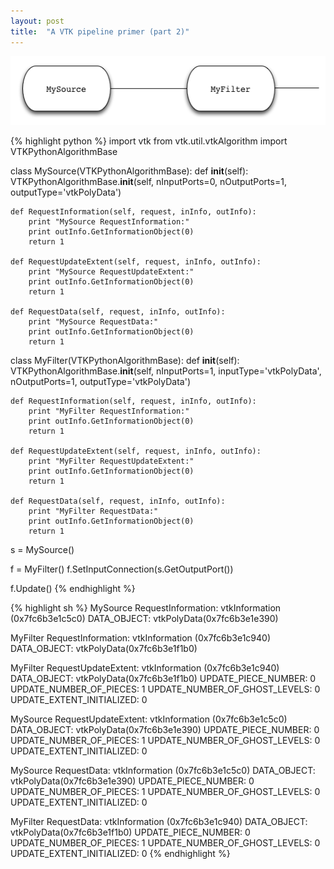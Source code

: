 ```yaml
---
layout: post
title:  "A VTK pipeline primer (part 2)"
---
```


![a pipeline](/assets/empty-pipeline.png)

{% highlight python %}
import vtk
from vtk.util.vtkAlgorithm import VTKPythonAlgorithmBase

class MySource(VTKPythonAlgorithmBase):
    def __init__(self):
        VTKPythonAlgorithmBase.__init__(self,
            nInputPorts=0,
            nOutputPorts=1, outputType='vtkPolyData')

    def RequestInformation(self, request, inInfo, outInfo):
        print "MySource RequestInformation:"
        print outInfo.GetInformationObject(0)
        return 1

    def RequestUpdateExtent(self, request, inInfo, outInfo):
        print "MySource RequestUpdateExtent:"
        print outInfo.GetInformationObject(0)
        return 1

    def RequestData(self, request, inInfo, outInfo):
        print "MySource RequestData:"
        print outInfo.GetInformationObject(0)
        return 1

class MyFilter(VTKPythonAlgorithmBase):
    def __init__(self):
        VTKPythonAlgorithmBase.__init__(self,
            nInputPorts=1, inputType='vtkPolyData',
            nOutputPorts=1, outputType='vtkPolyData')

    def RequestInformation(self, request, inInfo, outInfo):
        print "MyFilter RequestInformation:"
        print outInfo.GetInformationObject(0)
        return 1

    def RequestUpdateExtent(self, request, inInfo, outInfo):
        print "MyFilter RequestUpdateExtent:"
        print outInfo.GetInformationObject(0)
        return 1

    def RequestData(self, request, inInfo, outInfo):
        print "MyFilter RequestData:"
        print outInfo.GetInformationObject(0)
        return 1

s = MySource()

f = MyFilter()
f.SetInputConnection(s.GetOutputPort())

f.Update()
{% endhighlight %}

{% highlight sh %}
MySource RequestInformation:
vtkInformation (0x7fc6b3e1c5c0)
  DATA_OBJECT: vtkPolyData(0x7fc6b3e1e390)

MyFilter RequestInformation:
vtkInformation (0x7fc6b3e1c940)
  DATA_OBJECT: vtkPolyData(0x7fc6b3e1f1b0)

MyFilter RequestUpdateExtent:
vtkInformation (0x7fc6b3e1c940)
  DATA_OBJECT: vtkPolyData(0x7fc6b3e1f1b0)
  UPDATE_PIECE_NUMBER: 0
  UPDATE_NUMBER_OF_PIECES: 1
  UPDATE_NUMBER_OF_GHOST_LEVELS: 0
  UPDATE_EXTENT_INITIALIZED: 0

MySource RequestUpdateExtent:
vtkInformation (0x7fc6b3e1c5c0)
  DATA_OBJECT: vtkPolyData(0x7fc6b3e1e390)
  UPDATE_PIECE_NUMBER: 0
  UPDATE_NUMBER_OF_PIECES: 1
  UPDATE_NUMBER_OF_GHOST_LEVELS: 0
  UPDATE_EXTENT_INITIALIZED: 0

MySource RequestData:
vtkInformation (0x7fc6b3e1c5c0)
  DATA_OBJECT: vtkPolyData(0x7fc6b3e1e390)
  UPDATE_PIECE_NUMBER: 0
  UPDATE_NUMBER_OF_PIECES: 1
  UPDATE_NUMBER_OF_GHOST_LEVELS: 0
  UPDATE_EXTENT_INITIALIZED: 0

MyFilter RequestData:
vtkInformation (0x7fc6b3e1c940)
  DATA_OBJECT: vtkPolyData(0x7fc6b3e1f1b0)
  UPDATE_PIECE_NUMBER: 0
  UPDATE_NUMBER_OF_PIECES: 1
  UPDATE_NUMBER_OF_GHOST_LEVELS: 0
  UPDATE_EXTENT_INITIALIZED: 0
{% endhighlight %}
